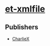 # [et-xmlfile](https://pypi.org/project/et-xmlfile)



## Publishers
- [CharlieX](https://pypi.org/user/CharlieX)

